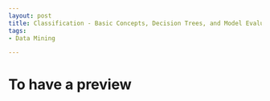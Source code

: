 ```yaml
---
layout: post
title: Classification - Basic Concepts, Decision Trees, and Model Evaluation
tags: 
- Data Mining

---
```


# To have a preview

